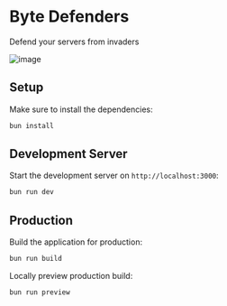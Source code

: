 # Byte Defenders

Defend your servers from invaders

![image](https://github.com/johnvictorfs/byte-defenders/assets/37747572/2da18adf-2427-422e-8d86-2b1c430eeebd)

## Setup

Make sure to install the dependencies:

```bash
bun install
```

## Development Server

Start the development server on `http://localhost:3000`:

```bash
bun run dev
```

## Production

Build the application for production:

```bash
bun run build
```

Locally preview production build:

```bash
bun run preview
```
